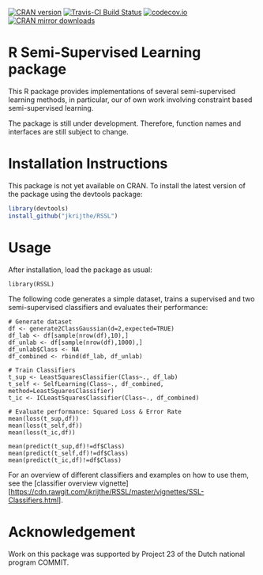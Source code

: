 <!-- README.md is generated from README.Rmd. Please edit that file -->
[![CRAN version](http://www.r-pkg.org/badges/version/RSSL)](http://cran.rstudio.com/web/packages/RSSL/index.html) [![Travis-CI Build Status](https://travis-ci.org/jkrijthe/RSSL.png?branch=master)](https://travis-ci.org/jkrijthe/RSSL) [![codecov.io](https://codecov.io/github/jkrijthe/RSSL/coverage.svg?branch=master)](https://codecov.io/github/jkrijthe/RSSL?branch=master) [![CRAN mirror downloads](http://cranlogs.r-pkg.org/badges/Rtsne)](http://cran.rstudio.com/web/packages/RSSL/index.html)

R Semi-Supervised Learning package
==================================

This R package provides implementations of several semi-supervised learning methods, in particular, our of own work involving constraint based semi-supervised learning.

The package is still under development. Therefore, function names and interfaces are still subject to change.

Installation Instructions
=========================

This package is not yet available on CRAN. To install the latest version of the package using the devtools package:

``` r
library(devtools)
install_github("jkrijthe/RSSL")
```

Usage
=====

After installation, load the package as usual:

    library(RSSL)

The following code generates a simple dataset, trains a supervised and two semi-supervised classifiers and evaluates their performance:

    # Generate dataset
    df <- generate2ClassGaussian(d=2,expected=TRUE)
    df_lab <- df[sample(nrow(df),10),]
    df_unlab <- df[sample(nrow(df),1000),]
    df_unlab$Class <- NA
    df_combined <- rbind(df_lab, df_unlab)

    # Train Classifiers
    t_sup <- LeastSquaresClassifier(Class~., df_lab)
    t_self <- SelfLearning(Class~., df_combined, method=LeastSquaresClassifier)
    t_ic <- ICLeastSquaresClassifier(Class~., df_combined)

    # Evaluate performance: Squared Loss & Error Rate
    mean(loss(t_sup,df))
    mean(loss(t_self,df))
    mean(loss(t_ic,df))

    mean(predict(t_sup,df)!=df$Class)
    mean(predict(t_self,df)!=df$Class)
    mean(predict(t_ic,df)!=df$Class)

For an overview of different classifiers and examples on how to use them, see the [classifier overview vignette][<https://cdn.rawgit.com/jkrijthe/RSSL/master/vignettes/SSL-Classifiers.html>].

Acknowledgement
===============

Work on this package was supported by Project 23 of the Dutch national program COMMIT.

